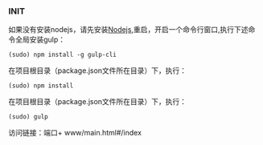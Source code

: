 ### INIT

如果没有安装nodejs，请先安装[Nodejs](https://nodejs.org/en/),重启，开启一个命令行窗口,执行下述命令全局安装gulp：

	(sudo) npm install -g gulp-cli

在项目根目录（package.json文件所在目录）下，执行：

	(sudo) npm install

在项目根目录（package.json文件所在目录）下，执行：

	(sudo) gulp

访问链接：端口+ www/main.html#/index

	
    
